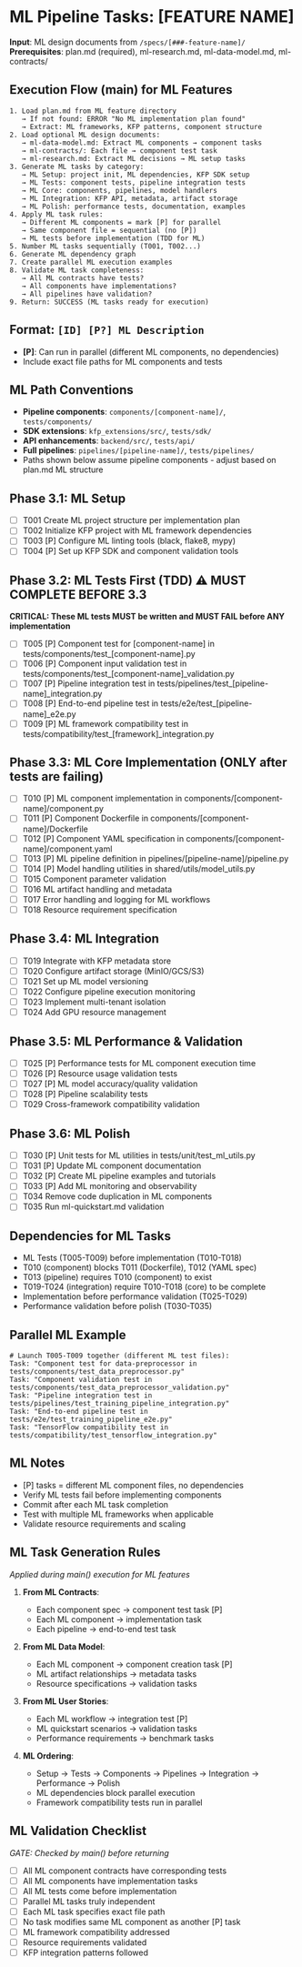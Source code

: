 # ML Pipeline Tasks: [FEATURE NAME]

**Input**: ML design documents from `/specs/[###-feature-name]/`
**Prerequisites**: plan.md (required), ml-research.md, ml-data-model.md, ml-contracts/

## Execution Flow (main) for ML Features
```
1. Load plan.md from ML feature directory
   → If not found: ERROR "No ML implementation plan found"
   → Extract: ML frameworks, KFP patterns, component structure
2. Load optional ML design documents:
   → ml-data-model.md: Extract ML components → component tasks
   → ml-contracts/: Each file → component test task
   → ml-research.md: Extract ML decisions → ML setup tasks
3. Generate ML tasks by category:
   → ML Setup: project init, ML dependencies, KFP SDK setup
   → ML Tests: component tests, pipeline integration tests
   → ML Core: components, pipelines, model handlers
   → ML Integration: KFP API, metadata, artifact storage
   → ML Polish: performance tests, documentation, examples
4. Apply ML task rules:
   → Different ML components = mark [P] for parallel
   → Same component file = sequential (no [P])
   → ML tests before implementation (TDD for ML)
5. Number ML tasks sequentially (T001, T002...)
6. Generate ML dependency graph
7. Create parallel ML execution examples
8. Validate ML task completeness:
   → All ML contracts have tests?
   → All components have implementations?
   → All pipelines have validation?
9. Return: SUCCESS (ML tasks ready for execution)
```

## Format: `[ID] [P?] ML Description`
- **[P]**: Can run in parallel (different ML components, no dependencies)
- Include exact file paths for ML components and tests

## ML Path Conventions
- **Pipeline components**: `components/[component-name]/`, `tests/components/`
- **SDK extensions**: `kfp_extensions/src/`, `tests/sdk/`
- **API enhancements**: `backend/src/`, `tests/api/`
- **Full pipelines**: `pipelines/[pipeline-name]/`, `tests/pipelines/`
- Paths shown below assume pipeline components - adjust based on plan.md ML structure

## Phase 3.1: ML Setup
- [ ] T001 Create ML project structure per implementation plan
- [ ] T002 Initialize KFP project with ML framework dependencies
- [ ] T003 [P] Configure ML linting tools (black, flake8, mypy)
- [ ] T004 [P] Set up KFP SDK and component validation tools

## Phase 3.2: ML Tests First (TDD) ⚠️ MUST COMPLETE BEFORE 3.3
**CRITICAL: These ML tests MUST be written and MUST FAIL before ANY implementation**
- [ ] T005 [P] Component test for [component-name] in tests/components/test_[component-name].py
- [ ] T006 [P] Component input validation test in tests/components/test_[component-name]_validation.py
- [ ] T007 [P] Pipeline integration test in tests/pipelines/test_[pipeline-name]_integration.py
- [ ] T008 [P] End-to-end pipeline test in tests/e2e/test_[pipeline-name]_e2e.py
- [ ] T009 [P] ML framework compatibility test in tests/compatibility/test_[framework]_integration.py

## Phase 3.3: ML Core Implementation (ONLY after tests are failing)
- [ ] T010 [P] ML component implementation in components/[component-name]/component.py
- [ ] T011 [P] Component Dockerfile in components/[component-name]/Dockerfile
- [ ] T012 [P] Component YAML specification in components/[component-name]/component.yaml
- [ ] T013 [P] ML pipeline definition in pipelines/[pipeline-name]/pipeline.py
- [ ] T014 [P] Model handling utilities in shared/utils/model_utils.py
- [ ] T015 Component parameter validation
- [ ] T016 ML artifact handling and metadata
- [ ] T017 Error handling and logging for ML workflows
- [ ] T018 Resource requirement specification

## Phase 3.4: ML Integration
- [ ] T019 Integrate with KFP metadata store
- [ ] T020 Configure artifact storage (MinIO/GCS/S3)
- [ ] T021 Set up ML model versioning
- [ ] T022 Configure pipeline execution monitoring
- [ ] T023 Implement multi-tenant isolation
- [ ] T024 Add GPU resource management

## Phase 3.5: ML Performance & Validation
- [ ] T025 [P] Performance tests for ML component execution time
- [ ] T026 [P] Resource usage validation tests
- [ ] T027 [P] ML model accuracy/quality validation
- [ ] T028 [P] Pipeline scalability tests
- [ ] T029 Cross-framework compatibility validation

## Phase 3.6: ML Polish
- [ ] T030 [P] Unit tests for ML utilities in tests/unit/test_ml_utils.py
- [ ] T031 [P] Update ML component documentation
- [ ] T032 [P] Create ML pipeline examples and tutorials
- [ ] T033 [P] Add ML monitoring and observability
- [ ] T034 Remove code duplication in ML components
- [ ] T035 Run ml-quickstart.md validation

## Dependencies for ML Tasks
- ML Tests (T005-T009) before implementation (T010-T018)
- T010 (component) blocks T011 (Dockerfile), T012 (YAML spec)
- T013 (pipeline) requires T010 (component) to exist
- T019-T024 (integration) require T010-T018 (core) to be complete
- Implementation before performance validation (T025-T029)
- Performance validation before polish (T030-T035)

## Parallel ML Example
```
# Launch T005-T009 together (different ML test files):
Task: "Component test for data-preprocessor in tests/components/test_data_preprocessor.py"
Task: "Component validation test in tests/components/test_data_preprocessor_validation.py"
Task: "Pipeline integration test in tests/pipelines/test_training_pipeline_integration.py"
Task: "End-to-end pipeline test in tests/e2e/test_training_pipeline_e2e.py"
Task: "TensorFlow compatibility test in tests/compatibility/test_tensorflow_integration.py"
```

## ML Notes
- [P] tasks = different ML component files, no dependencies
- Verify ML tests fail before implementing components
- Commit after each ML task completion
- Test with multiple ML frameworks when applicable
- Validate resource requirements and scaling

## ML Task Generation Rules
*Applied during main() execution for ML features*

1. **From ML Contracts**:
   - Each component spec → component test task [P]
   - Each ML component → implementation task
   - Each pipeline → end-to-end test task

2. **From ML Data Model**:
   - Each ML component → component creation task [P]
   - ML artifact relationships → metadata tasks
   - Resource specifications → validation tasks

3. **From ML User Stories**:
   - Each ML workflow → integration test [P]
   - ML quickstart scenarios → validation tasks
   - Performance requirements → benchmark tasks

4. **ML Ordering**:
   - Setup → Tests → Components → Pipelines → Integration → Performance → Polish
   - ML dependencies block parallel execution
   - Framework compatibility tests run in parallel

## ML Validation Checklist
*GATE: Checked by main() before returning*

- [ ] All ML component contracts have corresponding tests
- [ ] All ML components have implementation tasks
- [ ] All ML tests come before implementation
- [ ] Parallel ML tasks truly independent
- [ ] Each ML task specifies exact file path
- [ ] No task modifies same ML component as another [P] task
- [ ] ML framework compatibility addressed
- [ ] Resource requirements validated
- [ ] KFP integration patterns followed